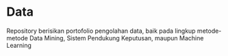 # Data
Repository berisikan portofolio pengolahan data, baik pada lingkup metode-metode Data Mining, Sistem Pendukung Keputusan, maupun Machine Learning
